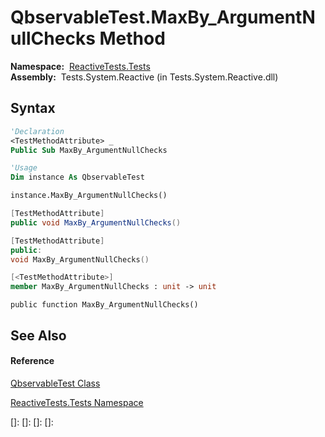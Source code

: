 # QbservableTest.MaxBy\_ArgumentNullChecks Method

**Namespace:**  [ReactiveTests.Tests](ReactiveTests.Tests\ReactiveTests.Tests.md)  
**Assembly:**  Tests.System.Reactive (in Tests.System.Reactive.dll)

## Syntax

```vb
'Declaration
<TestMethodAttribute> _
Public Sub MaxBy_ArgumentNullChecks
```

```vb
'Usage
Dim instance As QbservableTest

instance.MaxBy_ArgumentNullChecks()
```

```csharp
[TestMethodAttribute]
public void MaxBy_ArgumentNullChecks()
```

```c++
[TestMethodAttribute]
public:
void MaxBy_ArgumentNullChecks()
```

```fsharp
[<TestMethodAttribute>]
member MaxBy_ArgumentNullChecks : unit -> unit 
```

```jscript
public function MaxBy_ArgumentNullChecks()
```

## See Also

#### Reference

[QbservableTest Class](QbservableTest\QbservableTest.md)

[ReactiveTests.Tests Namespace](ReactiveTests.Tests\ReactiveTests.Tests.md)

[]: 
[]: 
[]: 
[]: 